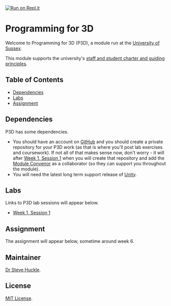 [![Run on Repl.it](https://repl.it/badge/github/glowkeeper/P3D)](https://repl.it/github/glowkeeper/P3D)

# Programming for 3D

Welcome to Programming for 3D (P3D), a module run at the [University of Sussex](https://www.sussex.ac.uk/).

This module supports the university's [staff and student charter and guiding principles](/docs/staffStudentCharter.pdf).

## Table of Contents

- [Dependencies](#dependencies)
- [Labs](#labs)
- [Assignment](#assignment)

## Dependencies

P3D has some dependencies.

- You should have an account on [GitHub](https://github.com/) and you should create a private repository for your P3D work (as that is where you'll post lab exercises and coursework). If not all of that makes sense now, don't worry - it will after [Week 1, Session 1](/docs/labs/week1Session1.md) when you will create that repository and add the [Module Convenor](#maintainer) as a collaborator (so they can support you throughout the module).
- You will need the latest long term support release of [Unity](https://unity3d.com/unity/qa/lts-releases).

## Labs

Links to P3D lab sessions will appear below.

+ [Week 1, Session 1](/docs/labs/week1Session1.md)

## Assignment

The assignment will appear below, sometime around week 6.

## Maintainer

[Dr Steve Huckle](https://glowkeeper.github.io/).

## License

[MIT License](LICENSE).
